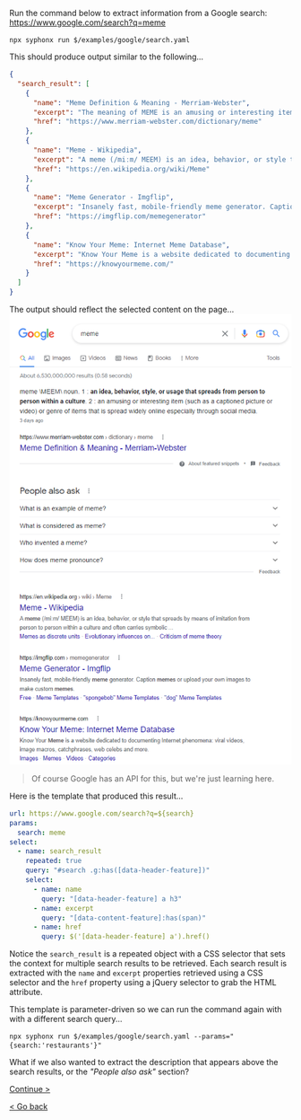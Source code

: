 Run the command below to extract information from a Google search: https://www.google.com/search?q=meme
```
npx syphonx run $/examples/google/search.yaml
```

This should produce output similar to the following...
```json
{
  "search_result": [
    {
      "name": "Meme Definition & Meaning - Merriam-Webster",
      "excerpt": "The meaning of MEME is an amusing or interesting item (such as a captioned picture or video) or genre of items that is spread widely online especially ...",
      "href": "https://www.merriam-webster.com/dictionary/meme"
    },
    {
      "name": "Meme - Wikipedia",
      "excerpt": "A meme (/miːm/ MEEM) is an idea, behavior, or style that spreads by means of imitation from person to person within a culture and often carries symbolic ...",
      "href": "https://en.wikipedia.org/wiki/Meme"
    },
    {
      "name": "Meme Generator - Imgflip",
      "excerpt": "Insanely fast, mobile-friendly meme generator. Caption memes or upload your own images to make custom memes .",
      "href": "https://imgflip.com/memegenerator"
    },
    {
      "name": "Know Your Meme: Internet Meme Database",
      "excerpt": "Know Your Meme is a website dedicated to documenting Internet phenomena: viral videos, image macros, catchphrases, web celebs and more.",
      "href": "https://knowyourmeme.com/"
    }
  ]
}
```

The output should reflect the selected content on the page...
<kbd><img src="images/google-search.png" /></kbd>

> Of course Google has an API for this, but we're just learning here.

Here is the template that produced this result...
```yaml
url: https://www.google.com/search?q=${search}
params:
  search: meme
select:
  - name: search_result
    repeated: true
    query: "#search .g:has([data-header-feature])"
    select:
      - name: name
        query: "[data-header-feature] a h3"
      - name: excerpt
        query: "[data-content-feature]:has(span)"
      - name: href
        query: $('[data-header-feature] a').href()
```

Notice the `search_result` is a repeated object with a CSS selector that sets the context for multiple search results to be retrieved. Each search result is extracted with the `name` and `excerpt` properties retrieved using a CSS selector and the `href` property using a jQuery selector to grab the HTML attribute.

This template is parameter-driven so we can run the command again with with a different search query...
```
npx syphonx run $/examples/google/search.yaml --params="{search:'restaurants'}"
```

What if we also wanted to extract the description that appears above the search results, or the *"People also ask"* section?

[Continue >](google-search-2.md)

[< Go back](index.md)
